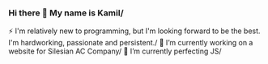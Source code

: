 ### Hi there 👋 My name is Kamil/
⚡ I'm relatively new to programming, but I'm looking forward to be the best. I'm hardworking, passionate and persistent./
🔭 I’m currently working on a website for Silesian AC Company/
🌱 I’m currently perfecting JS/
<!--
**kolektg/kolektg** is a ✨ _special_ ✨ repository because its `README.md` (this file) appears on your GitHub profile.

Here are some ideas to get you started:

- 🔭 I’m currently working on ...
- 🌱 I’m currently learning ...
- 👯 I’m looking to collaborate on ...
- 🤔 I’m looking for help with ...
- 💬 Ask me about ...
- 📫 How to reach me: ...
- 😄 Pronouns: ...
- ⚡ Fun fact: ...
-->
